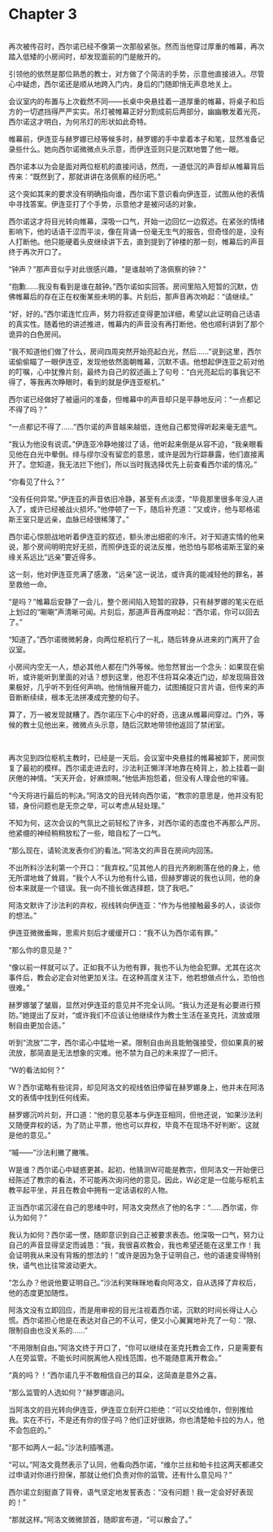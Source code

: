 # Chapter 3

<br>
再次被传召时，西尔诺已经不像第一次那般紧张。然而当他穿过厚重的帷幕，再次踏入低矮的小房间时，却发现面前的门是敞开的。

引领他的依然是那位熟悉的教士，对方做了个简洁的手势，示意他直接进入。尽管心中疑虑，西尔诺还是顺从地跨入门内，身后的门随即悄无声息地关上。

会议室内的布置与上次截然不同——长桌中央悬挂着一道厚重的帷幕，将桌子和后方的一切遮挡得严严实实。吊灯被帷幕正好分割成前后两部分，幽幽散发着光亮，西尔诺这才明白，为何吊灯的形状如此奇特。

帷幕前，伊连亚与赫罗娜已经等候多时，赫罗娜的手中拿着本子和笔，显然准备记录些什么。她向西尔诺微微点头示意，而伊连亚则只是沉默地瞥了他一眼。

西尔诺本以为会是面对两位枢机的直接问话，然而，一道低沉的声音却从帷幕背后传来：“既然到了，那就讲讲在洛佩察的经历吧。”

这个突如其来的要求没有明确指向谁，西尔诺下意识看向伊连亚，试图从他的表情中寻找答案。伊连亚打了个手势，示意他才是被问话的对象。

西尔诺这才将目光转向帷幕，深吸一口气，开始一边回忆一边叙述。在紧张的情绪影响下，他的话语干涩而平淡，像在背诵一份毫无生气的报告，但奇怪的是，没有人打断他。他只能硬着头皮继续讲下去，直到提到了钟楼的那一刻，帷幕后的声音终于再次开口了。

“钟声？”那声音似乎对此很感兴趣，“是谁敲响了洛佩察的钟？”

“抱歉……我没有看到是谁在敲钟。”西尔诺如实回答。房间里陷入短暂的沉默，仿佛帷幕后的存在正在权衡某些未明的事。片刻后，那声音再次响起：“请继续。”

“好，好的。”西尔诺连忙应声，努力将叙述变得更加详细，希望以此证明自己话语的真实性。随着他的讲述推进，帷幕内的声音没有再打断他，他也顺利讲到了那个诡异的白色房间。

“我不知道他们做了什么，房间四周突然开始亮起白光，然后……”说到这里，西尔诺偷偷瞄了一眼伊连亚，发现他依然面朝帷幕，沉默不语。他想起伊连亚之前对他的叮嘱，心中犹豫片刻，最终为自己的叙述画上了句号：“白光亮起后的事我记不得了，等我再次睁眼时，看到的就是伊连亚枢机。”

西尔诺已经做好了被逼问的准备，但帷幕中的声音却只是平静地反问：“一点都记不得了吗？”

“一点都记不得了……”西尔诺的声音越来越低，连他自己都觉得听起来毫无底气。

“我认为他没有说谎。”伊连亚冷静地接过了话，他听起来倒是从容不迫，“我亲眼看见他在白光中晕倒。绯与缪尔没有留恋的意思，或许是因为行踪暴露，他们直接离开了。您知道，我无法拦下他们，所以当时我选择优先上前查看西尔诺的情况。”

“你看见了什么？”

“没有任何异常。”伊连亚的声音依旧冷静，甚至有点淡漠，“毕竟那里很多年没人进入了，或许已经被战火损坏。”他停顿了一下，随后补充道：“又或许，他与耶格诺斯王室只是远亲，血脉已经很稀薄了。”

西尔诺心惊胆战地听着伊连亚的叙述，额头渗出细密的冷汗。对于知道实情的他来说，那个房间明明完好无损，而照伊连亚的说法反推，他恐怕与耶格诺斯王室的亲缘关系远比“远亲”要近得多。

这一刻，他对伊连亚充满了感激，“远亲”这一说法，或许真的能减轻他的罪名，甚至救他一命。

“是吗？”帷幕后安静了一会儿，整个房间陷入短暂的寂静，只有赫罗娜的笔尖在纸上划过的“唰唰”声清晰可闻。片刻后，那道声音再度响起：“西尔诺，你可以回去了。”

“知道了。”西尔诺微微躬身，向两位枢机行了一礼，随后转身从进来的门离开了会议室。

小房间内空无一人，想必其他人都在门外等候。他忽然冒出一个念头：如果现在偷听，或许能听到里面的对话？想到这里，他忍不住将耳朵凑近门边，却发现隔音效果极好，几乎听不到任何声响。他悄悄展开能力，试图捕捉只言片语，但传来的声音断断续续，根本无法拼凑成完整的句子。

算了，万一被发现就糟了。西尔诺压下心中的好奇，迅速从帷幕间穿过。门外，等候的教士见他出来，微微点头示意，随后沉默地带领他返回了禁闭室。

<br>

再次见到四位枢机主教时，已经是一天后。会议室中央悬挂的帷幕被卸下，房间恢复了最初的模样。西尔诺走进去时，沙法利正懒洋洋地靠在椅背上，脸上挂着一副厌倦的神情。“天天开会，好麻烦啊。”他低声抱怨着，但没有人理会他的牢骚。

“今天将进行最后的判决。”阿洛文的目光转向西尔诺，“教宗的意思是，他并没有犯错，身份问题也是无奈之举，可以考虑从轻处理。”

不知为何，这次会议的气氛比之前轻松了许多，对西尔诺的态度也不再那么严厉。他紧绷的神经稍稍放松了一些，暗自松了一口气。

“那么现在，请轮流发表你们的看法。”阿洛文的声音在房间内回荡。

不出所料沙法利第一个开口：“我弃权。”见其他人的目光齐刷刷落在他的身上，他无所谓地耸了耸肩，“我个人不认为他有什么错，但赫罗娜说的我也认同，他的身份本来就是一个错误。我一向不擅长做选择题，饶了我吧。”

阿洛文默许了沙法利的弃权，视线转向伊连亚：“作为与他接触最多的人，谈谈你的想法。”

伊连亚微微垂眸，思索片刻后才缓缓开口：“我不认为西尔诺有罪。”

“那么你的意见是？”

“像以前一样就可以了。正如我不认为他有罪，我也不认为他会犯罪。尤其在这次事件后，教会必定会对他更加关注。在这种高度关注下，他若想做点什么，恐怕也很难。”

赫罗娜皱了皱眉，显然对伊连亚的意见并不完全认同。“我认为还是有必要进行预防。”她提出了反对，“或许我们不应该让他继续作为教士生活在圣克托，流放或限制自由更加合适。”

听到“流放”二字，西尔诺心中猛地一紧。限制自由尚且能勉强接受，但如果真的被流放，那简直是无法想象的灾难。他不禁为自己的未来捏了一把汗。

“W的看法如何？”

W？西尔诺略有些诧异，却见阿洛文的视线依旧停留在赫罗娜身上，他并未在阿洛文的表情中找到任何线索。

赫罗娜沉吟片刻，开口道：“他的意见基本与伊连亚相同，但他还说，‘如果沙法利又随便弃权的话，为了防止平票，他也可以弃权，毕竟不在现场不好判断’。这就是他的意见。”

“嘁——”沙法利撇了撇嘴。

W是谁？西尔诺心中疑惑更甚。起初，他猜测W可能是教宗，但阿洛文一开始便已经陈述了教宗的看法，不可能再次询问他的意见。因此，W必定是一位能与枢机主教平起平坐，并且在教会中拥有一定话语权的人物。

正当西尔诺沉浸在自己的思绪中时，阿洛文突然点了他的名字：“……西尔诺，你认为如何？”

我认为如何？西尔诺一愣，随即意识到自己正被要求表态。他深吸一口气，努力让自己的声音显得坚定而诚恳：“我，我很喜欢教会，我也希望还能在这里工作！我会证明我从来没有背叛的想法的！”或许是因为急于证明自己，他的语速变得特别快，语气也比往常波动更大。

“怎么办？他说他要证明自己。”沙法利笑眯眯地看向阿洛文，自从选择了弃权后，他的态度更加随性。

阿洛文没有立即回应，而是用审视的目光注视着西尔诺，沉默的时间长得让人心慌。西尔诺担心他是在表达对自己的不认可，便又小心翼翼地补充了一句：“限、限制自由也没关系的……”

“不用限制自由。”阿洛文终于开口了，“你可以继续在圣克托教会工作，只是需要有人在旁监管。不能长时间脱离他人视线范围，也不能随意离开教会。”

“真的吗？！”西尔诺几乎不敢相信自己的耳朵，这简直是意外之喜。

“那么监管的人选如何？”赫罗娜追问。

当阿洛文的目光转向伊连亚，伊连亚立刻开口拒绝：“可以交给维尔，但别推给我。实在不行，不是还有你的侄子吗？他们正好很熟，你也清楚帕卡拉的为人，他不会包庇的。”

“那不如两人一起。”沙法利插嘴道。

“可以。”阿洛文竟然表示了认同，他看向西尔诺，“维尔兰丝和帕卡拉这两天都递交过申请对你进行担保，那就让他们负责对你的监管。还有什么意见吗？”

西尔诺立刻挺直了背脊，语气坚定地发誓表态：“没有问题！我一定会好好表现的！”

“那就这样。”阿洛文微微颔首，随即宣布道，“可以散会了。”
